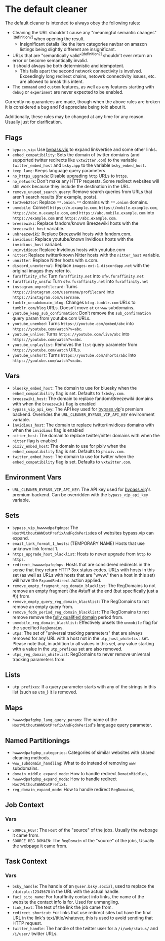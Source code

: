 # The default cleaner

The default cleaner is intended to always obey the following rules:

- Cleaning the URL shouldn't cause any "meaningful semantic changes"<sup>[definition?]</sup> when opening the result.
    - Insignificant details like the item categories navbar on amazon listings being slightly different are insignificant.
- URLs that are "semantically valid"<sup>[definition?]</sup> shouldn't ever return an error or become semantically invalid.
- It should always be both deterministic and idempotent.
  - This falls apart the second network connectivity is involved. Exceedingly long redirect chains, netowrk connectivity issues, etc. are allowed to break this intent.
- The `command` and `custom` features, as well as any features starting with `debug` or `experiment` are never expected to be enabled.

Currently no guarantees are made, though when the above rules are broken it is considered a bug and I'd appreciate being told about it.

Additionally, these rules may be changed at any time for any reason. Usually just for clarification.

<!--cmd scripts/gen-docs.py-->
## Flags

- `bypass_vip`: Use [bypass.vip](https://bypass.vip) to expand linkvertise and some other links.
- `embed_compatibility`: Sets the domain of twitter domiains (and supported twitter redirects like `vxtwitter.com`) to the variable `twitter_embed_host` and `bsky.app` to the variable `bsky_embed_host`.
- `keep_lang`: Keeps language query parameters.
- `no_https_upgrade`: Disable upgrading `http` URLs to `https`.
- `no_network`: Don't make any HTTP requests. Some redirect websites will still work because they include the destination in the URL.
- `remove_unused_search_query`: Remove search queries from URLs that aren't search results (for example, posts).
- `tor2web2tor`: Replace `**.onion.**` domains with `**.onion` domains.
- `unmobile`: Convert `https://m.example.com`, `https://mobile.example.com`, `https://abc.m.example.com`, and `https://abc.mobile.example.com` into `https://example.com` and `https://abc.example.com`.
- `breezewiki`: Replace fandom/known Breezewiki hosts with the `breezewiki_host` variable.
- `unbreezewiki`: Replace Breezewiki hosts with fandom.com.
- `invidious`: Replace youtube/known Invidious hosts with the `invidious_host` variabel.
- `uninvidious`: Replace Invidious hosts with youtube.com
- `nitter`: Replace twitter/known Nitter hosts with the `nitter_host` variable.
- `unnitter`: Replace Nitter hosts with x.com.
- `discord_unexternal`: Replace `images-ext-1.discordapp.net` with the original images they refer to.
- `furaffinity_sfw`: Turn `furaffinity.net` into `sfw.furaffinity.net`
- `furaffinity_unsfw`: Turn `sfw.furaffinity.net` into `furaffinity.net`
- `instagram_unprofilecard`: Turns `https://instagram.com/username/profilecard` into `https://instagram.com/username`.
- `tumblr_unsubdomain_blog`: Changes `blog.tumblr.com` URLs to `tumblr.com/blog` URLs. Doesn't move `at` or `www` subdomains.
- `youtube_keep_sub_confirmation`: Don't remove the `sub_confirmation` query param from youtube.com URLs.
- `youtube_unembed`: Turns `https://youtube.com/embed/abc` into `https://youtube.com/watch?v=abc`.
- `youtube_unlive`: Turns `https://youtube.com/live/abc` into `https://youtube.com/watch?v=abc`.
- `youtube_unplaylist`: Removes the `list` query parameter from `https://youtube.com/watch` URLs.
- `youtube_unshort`: Turns `https://youtube.com/shorts/abc` into `https://youtube.com/watch?v=abc`.

## Vars

- `bluesky_embed_host`: The domain to use for bluesky when the `embed_compatibility` flag is set. Defaults to `fxbsky.com`.
- `breezewiki_host`: The domain to replace fandom/Breezewiki domains with when the `breezewiki` flag is enabled
- `bypass_vip_api_key`: The API key used for [bypass.vip](https://bypass.vip)'s premium backend. Overrides the `URL_CLEANER_BYPASS_VIP_API_KEY` environment variable.
- `invidious_host`: The domain to replace twitter/Invidious domains with when the `invidious` flag is enabled
- `nitter_host`: The domain to replace twitter/nitter domains with when the `nitter` flag is enabled
- `pixiv_embed_host`: The domain to use for pixiv when the `embed_compatibility` flag is set. Defaults to `phixiv.com`.
- `twitter_embed_host`: The domain to use for twitter when the `embed_compatibility` flag is set. Defaults to `vxtwitter.com`.

## Environment Vars

- `URL_CLEANER_BYPASS_VIP_API_KEY`: The API key used for [bypass.vip](https://bypass.vip)'s premium backend. Can be overridden with the `bypass_vip_api_key` variable.

## Sets

- `bypass_vip_hwwwwdpafqdnps`: The `HostWithoutWWWDotPrefixAndFqdnPeriod`es of websites bypass.vip can expand.
- `email_link_format_1_hosts`: (TEMPORARY NAME) Hosts that use unknown link format 1.
- `https_upgrade_host_blacklist`: Hosts to never upgrade from `http` to `https`.
- `redirect_hwwwwdpafqdnps`: Hosts that are considered redirects in the sense that they return HTTP 3xx status codes. URLs with hosts in this set (as well as URLs with hosts that are "www." then a host in this set) will have the `ExpandRedirect` action applied.
- `remove_empty_fragment_reg_domain_blacklist`: The RegDomains to not remove an empty fragment (the #stuff at the end (but specifically just a #)) from.
- `remove_empty_query_reg_domain_blacklist`: The RegDomains to not remove an empty query from.
- `remove_fqdn_period_reg_domain_blacklist`: The RegDomains to not remove remove the [fully qualified domain](https://en.wikipedia.org/wiki/Fully_qualified_domain_name) period from.
- `unmobile_reg_domain_blacklist`: Effectively unsets the `unmobile` flag for the specified `RegDomain`s.
- `utps`: The set of "universal tracking parameters" that are always removed for any URL with a host not in the `utp_host_whitelist` set. Please note that, in addition to all values in this set, any value starting with a value in the `utp_prefixes` set are also removed.
- `utps_reg_domain_whitelist`: RegDomains to never remove universal tracking parameters from.

## Lists

- `utp_prefixes`: If a query parameter starts with any of the strings in this list (such as `utm_`) it is removed.

## Maps

- `hwwwwdpafqdnp_lang_query_params`: The name of the `HostWithoutWWWDotPrefixAndFqdnPeriod`'s language query parameter.

## Named Partitionings

- `hwwwwdpafqdnp_categories`: Categories of similar websites with shared cleaning methods.
- `www_subdomain_handling`: What to do instead of removing `www` subdomains.
- `domain_middle_expand_mode`: How to handle redirect `DomainMiddle`s,
- `hwwwwdpafqdnp_expand_mode`: How to handle redirect `HostWithoutWWWDotPrefix`s.
- `reg_domain_expand_mode`: How to handle redirect `RegDomain`s,

## Job Context

### Vars

- `SOURCE_HOST`: The `Host` of the "source" of the jobs. Usually the webpage it came from.
- `SOURCE_REG_DOMAIN`: The `RegDomain` of the "source" of the jobs, Usually the webpage it came from.

## Task Context

### Vars

- `bsky_handle`: The handle of an `@user.bsky.social`, used to replace the `/did:plc:12345678` in the URL with the actual handle.
- `faci_site_name`: For furaffinity contact info links, the name of the website the contact info is for. Used for unmangling.
- `link_text`: The text of the link the job came from.
- `redirect_shortcut`: For links that use redirect sites but have the final URL in the link's text/title/whatever, this is used to avoid sending that HTTP request.
- `twitter_handle`: The handle of the twitter user for a `/i/web/status/` and `/i/user/` twitter URLs.
<!--/cmd-->
